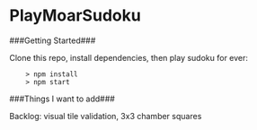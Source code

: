 # PlayMoarSudoku

###Getting Started###

Clone this repo, install dependencies, then play sudoku for ever:

```
	> npm install
	> npm start
```

###Things I want to add###

Backlog: visual tile validation, 3x3 chamber squares
